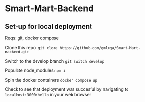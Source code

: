 # Smart-Mart-Backend

## Set-up for local deployment

Reqs: git, docker compose

Clone this repo: `git clone https://github.com/gmluqa/Smart-Mart-Backend.git`

Switch to the develop branch `git switch develop`

Populate node_modules `npm i`

Spin the docker containers `docker compose up`

Check to see that deployment was succesful by navigating to `localhost:3000/hello` in your web browser
